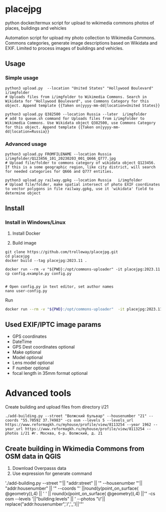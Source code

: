 # placejpg
python docker/termux script for upload to wikimedia commons photos of places, buildings and vehicles

Automation script for upload my photo collection to Wikimedia Commons. Commons categories, generate image descriptions based on Wikidata and EXIF. 
Limited to process images of buildings and vehicles. 

## Usage

### Simple usage

```
python3 upload.py  --location "United States" "Hollywood Boulevard"  i/imgfolder
# Uploads files from i/imgfolder to Wikimedia Commons. Search in Wikidata for "Hollywood Boulevard", use Commons Category for this object. Append template {{Taken on|yyyy-mm-dd|location=United States}}

python3 upload.py Q382500 --location Russia --later  i/imgfolder
# add to queue.sh command for Uploads files from i/imgfolder to Wikimedia Commons. Use Wikidata object Q382500, use Commons Category for this object. Append template {{Taken on|yyyy-mm-dd|location=Russia}}

```
### Advanced usage
```
python3 upload.py FROMFILENAME --location Russia   i/imgfolder/Q123456_101_20230203_001_Q666_Q777.jpg
# Upload file/folder to commons category of wikidata object Q123456. If this is a some geographic region, like city district, will search for needed categories for Q666 and Q777 entities.

python3 upload.py railway.gpkg --location Russia   i/imgfolder
# Upload file/folder, make spatial intersect of photo EXIF coordinates to vector polygons in file railway.gpkg, use it 'wikidata' field to determine object
```

## Install

### Install in Windows/Linux
1. Install Docker

2. Build image
```
git clone https://github.com/trolleway/placejpg.git
cd placejpg 
docker build --tag placejpg:2023.11 .

docker run --rm -v "${PWD}:/opt/commons-uploader" -it placejpg:2023.11
cp config.example.py config.py 


# Open config.py in text editor, set author names
nano user-config.py
```

Run
```bash
docker run --rm -v "${PWD}:/opt/commons-uploader"  -it placejpg:2023.11
```

## Used EXIF/IPTC image params

* GPS coordinates
* DateTime
* GPS Dest coordinates optional
* Make optional
* Model optional
* Lens model optional
* F number optional
* focal length in 35mm format optional




# Advanced tools

Create building and upload files from directory i/21
```
./add-building.py --street "Волжский бульвар" --housenumber "21" --coords "55.70592 37.74983" -cs osm --levels 5 --levels_url https://www.reformagkh.ru/myhouse/profile/view/8113254 --year 1962 --year_url https://www.reformagkh.ru/myhouse/profile/view/8113254 --photos i/21 #г. Москва, б-р. Волжский, д. 21
```

## Create building in Wkimedia Commons from OSM data in QGIS

1. Download Overpasss data
2. Use expression for generate command

'./add-building.py --street "'|| "addr:street" || '" --housenumber "'|| "addr:housenumber" || '" --coords "' ||round(y(point_on_surface( @geometry)),4) || ' ' || round(x(point_on_surface( @geometry)),4) ||'" -cs osm --levels '||"building:levels" || ' --photos "i/'|| replace("addr:housenumber",'/','_')||'"' 





